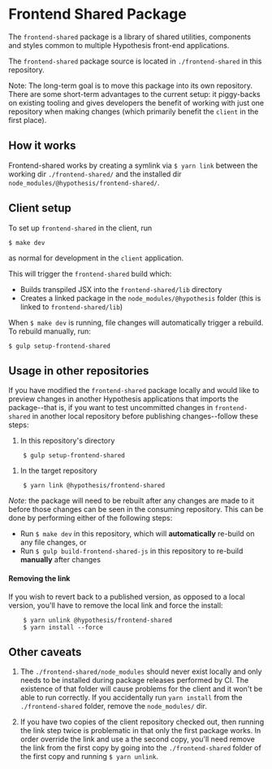 # Frontend Shared Package


The `frontend-shared` package is a library of shared utilities, components and styles common to multiple Hypothesis front-end applications.

The `frontend-shared` package source is located in `./frontend-shared` in this repository.

Note: The long-term goal is to move this package into its own repository. There are some short-term advantages to the current setup: it piggy-backs on existing tooling and gives developers the benefit of working with just one repository when making changes (which primarily benefit the `client` in the first place).

## How it works

Frontend-shared works by creating a symlink via `$ yarn link` between the working dir
`./frontend-shared/` and the installed dir `node_modules/@hypothesis/frontend-shared/`.

## Client setup

To set up `frontend-shared` in the client, run

```shell
$ make dev
```

as normal for development in the `client` application.

This will trigger the `frontend-shared` build which:
- Builds transpiled JSX into the `frontend-shared/lib` directory
- Creates a linked package in the `node_modules/@hypothesis` folder (this is linked to `frontend-shared/lib`)

When `$ make dev` is running, file changes will automatically trigger a rebuild. To rebuild manually, run:

```shell
$ gulp setup-frontend-shared
```

## Usage in other repositories

If you have modified the `frontend-shared` package locally and would like to preview changes in another Hypothesis applications that imports the package--that is, if you want to test uncommitted changes in `frontend-shared` in another local repository before publishing changes--follow these steps:

1. In this repository's directory
```shell
    $ gulp setup-frontend-shared
```

1. In the target repository
```shell
    $ yarn link @hypothesis/frontend-shared
```

_Note_: the package will need to be rebuilt after any changes are made to it before those changes can be seen in the consuming repository. This can be done by performing either of the following steps:

  - Run `$ make dev` in this repository, which will **automatically** re-build on any file changes, or
  - Run `$ gulp build-frontend-shared-js` in this repository to re-build **manually** after changes

#### Removing the link

If you wish to revert back to a published version, as opposed to a local version, you'll have to remove the local link and force the  install:

```shell
    $ yarn unlink @hypothesis/frontend-shared
	$ yarn install --force
```

## Other caveats

1. The `./frontend-shared/node_modules` should never exist locally and only needs to be installed during package releases performed by CI. The existence of that folder will cause problems for the client and it won't be able to run correctly. If you accidentally run `yarn install` from the `./frontend-shared` folder, remove the `node_modules/` dir.

2. If you have two copies of the client repository checked out, then running the link step twice is problematic in that only the first package works. In order override the link and use a the second copy, you'll need remove the link from the first copy by going into the `./frontend-shared` folder of the first copy and running `$ yarn unlink`.
